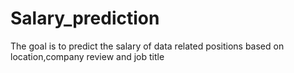 # Salary_prediction
The goal is to predict the salary of data related positions based on location,company review and job title
